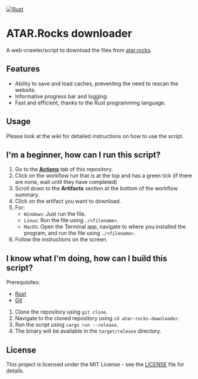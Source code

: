 [![Rust](https://github.com/nulluser0/atar-rocks-downloader/actions/workflows/rust.yml/badge.svg?branch=master)](https://github.com/nulluser0/atar-rocks-downloader/actions/workflows/rust.yml)

# ATAR.Rocks downloader

A web-crawler/script to download the files from [atar.rocks](https://atar.rocks).

## Features

- Ability to save and load caches, preventing the need to rescan the website.
- Informative progress bar and logging.
- Fast and efficient, thanks to the Rust programming language.

## Usage

Please look at the wiki for detailed instructions on how to use the script.

## I'm a beginner, how can I run this script?

1. Go to the **[Actions](https://github.com/nulluser0/atar-rocks-downloader/actions)** tab of this repository.
2. Click on the workflow run that is at the top and has a green tick (if there are none, wait until they have completed)
3. Scroll down to the **Artifacts** section at the bottom of the workflow summary.
4. Click on the artifact you want to download.
5. For:
   - `Windows`: Just run the file.
   - `Linux`: Run the file using `./<filename>`.
   - `MacOS`: Open the Terminal app, navigate to where you installed the program, and run the file using `./<filename>`.
6. Follow the instructions on the screen.

## I know what I'm doing, how can I build this script?

Prerequisites:

- [Rust](https://www.rust-lang.org/tools/install)
- [Git](https://git-scm.com/downloads)

1. Clone the repository using `git clone`.
2. Navigate to the cloned repository using `cd atar-rocks-downloader`.
3. Run the script using `cargo run --release`.
4. The binary will be available in the `target/release` directory.

## License

This project is licensed under the MIT License - see the [LICENSE](/LICENSE) file for details.

